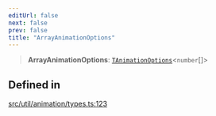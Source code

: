 ```yaml
---
editUrl: false
next: false
prev: false
title: "ArrayAnimationOptions"
---
```


> **ArrayAnimationOptions**: [`TAnimationOptions`](/api/namespaces/util/type-aliases/tanimationoptions/)\<`number`[]\>

## Defined in

[src/util/animation/types.ts:123](https://github.com/fabricjs/fabric.js/blob/8748628df7e9de00ba77413bfc3ad9e9fe9d4f30/src/util/animation/types.ts#L123)
